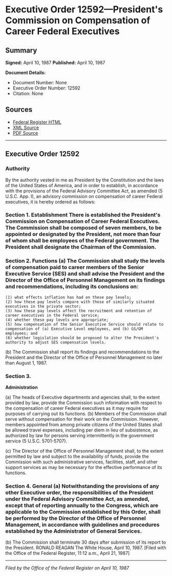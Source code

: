 # Executive Order 12592—President's Commission on Compensation of Career Federal Executives

## Summary

**Signed:** April 10, 1987
**Published:** April 10, 1987

**Document Details:**
- Document Number: None
- Executive Order Number: 12592
- Citation: None

## Sources
- [Federal Register HTML](https://www.presidency.ucsb.edu/documents/executive-order-12592-presidents-commission-compensation-career-federal-executives)
- [XML Source](None)
- [PDF Source](None)

---

## Executive Order 12592

### Authority

By the authority vested in me as President by the Constitution and the laws of the United States of America, and in order to establish, in accordance with the provisions of the Federal Advisory Committee Act, as amended (5 U.S.C. App. I), an advisory commission on compensation of career Federal executives, it is hereby ordered as follows:
### Section 1. Establishment There is established the President's Commission on Compensation of Career Federal Executives. The Commission shall be composed of seven members, to be appointed or designated by the President, not more than four of whom shall be employees of the Federal government. The President shall designate the Chairman of the Commission.

### Section 2. Functions (a) The Commission shall study the levels of compensation paid to career members of the Senior Executive Service (SES) and shall advise the President and the Director of the Office of Personnel Management on its findings and recommendations, including its conclusions on:

    (1) what effects inflation has had on these pay levels;
    (2) how these pay levels compare with those of similarly situated executives in the private sector;
    (3) how these pay levels affect the recruitment and retention of career executives in the Federal service;
    (4) whether these pay levels are appropriate;
    (5) how compensation of the Senior Executive Service should relate to compensation of (a) Executive Level employees, and (b) GS/GM employees; and
    (6) whether legislation should be proposed to alter the President's authority to adjust SES compensation levels.
(b) The Commission shall report its findings and recommendations to the President and the Director of the Office of Personnel Management no later than August 1, 1987.

### Section 3.

**Administration**

(a) The heads of Executive departments and agencies shall, to the extent provided by law, provide the Commission such information with respect to the compensation of career Federal executives as it may require for purposes of carrying out its functions.
(b) Members of the Commission shall serve without compensation for their work on the Commission. However, members appointed from among private citizens of the United States shall be allowed travel expenses, including per diem in lieu of subsistence, as authorized by law for persons serving intermittently in the government service (5 U.S.C. 5701-5707).

(c) The Director of the Office of Personnel Management shall, to the extent permitted by law and subject to the availability of funds, provide the Commission with such administrative services, facilities, staff, and other support services as may be necessary for the effective performance of its functions.
### Section 4. General (a) Notwithstanding the provisions of any other Executive order, the responsibilities of the President under the Federal Advisory Committee Act, as amended, except that of reporting annually to the Congress, which are applicable to the Commission established by this Order, shall be performed by the Director of the Office of Personnel Management, in accordance with guidelines and procedures established by the Administrator of General Services.

(b) The Commission shall terminate 30 days after submission of its report to the President.
RONALD REAGAN
The White House,
April 10, 1987.
[Filed with the Office of the Federal Register, 11:12 a.m., April 21, 1987]

---

*Filed by the Office of the Federal Register on April 10, 1987*
